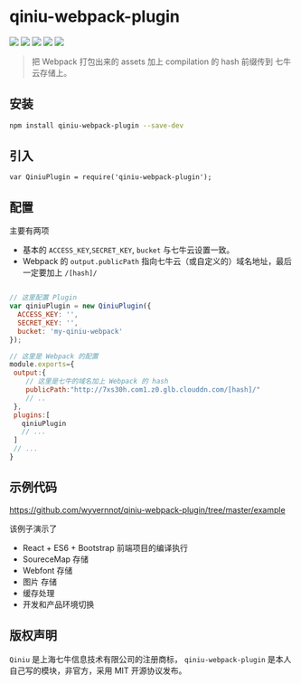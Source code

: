 # qiniu-webpack-plugin
[![](https://img.shields.io/npm/v/qiniu-webpack-plugin.svg)](https://www.npmjs.com/package/qiniu-webpack-plugin)
[![](https://img.shields.io/travis/wyvernnot/qiniu-webpack-plugin.svg)](https://travis-ci.org/wyvernnot/qiniu-webpack-plugin)
[![](https://img.shields.io/coveralls/wyvernnot/qiniu-webpack-plugin.svg)](https://coveralls.io/github/wyvernnot/qiniu-webpack-plugin)
[![](https://img.shields.io/npm/dm/qiniu-webpack-plugin.svg)](http://npm-stat.com/charts.html?package=qiniu-webpack-plugin)
[![](https://img.shields.io/npm/l/qiniu-webpack-plugin.svg)](https://github.com/wyvernnot/qiniu-webpack-plugin/blob/master/LICENSE)
> 把 Webpack 打包出来的 assets 加上 compilation 的 hash 前缀传到 七牛云存储上。


## 安装

```sh
npm install qiniu-webpack-plugin --save-dev
```

## 引入
```
var QiniuPlugin = require('qiniu-webpack-plugin');
```

## 配置

主要有两项

- 基本的 `ACCESS_KEY`,`SECRET_KEY`, `bucket` 与七牛云设置一致。
- Webpack 的 `output.publicPath` 指向七牛云（或自定义的）域名地址，最后一定要加上 `/[hash]/`


```js

// 这里配置 Plugin
var qiniuPlugin = new QiniuPlugin({
  ACCESS_KEY: '',
  SECRET_KEY: '',
  bucket: 'my-qiniu-webpack'
});

// 这里是 Webpack 的配置
module.exports={
 output:{
    // 这里是七牛的域名加上 Webpack 的 hash
    publicPath:"http://7xs30h.com1.z0.glb.clouddn.com/[hash]/"
    // ..
 },
 plugins:[
   qiniuPlugin
   // ...
 ]
 // ...
}
```

## 示例代码

https://github.com/wyvernnot/qiniu-webpack-plugin/tree/master/example

该例子演示了

 - React + ES6 + Bootstrap 前端项目的编译执行
 - SoureceMap 存储
 - Webfont 存储
 - 图片 存储
 - 缓存处理
 - 开发和产品环境切换

## 版权声明

`Qiniu` 是上海七牛信息技术有限公司的注册商标， `qiniu-webpack-plugin` 是本人自己写的模块，非官方，采用 MIT 开源协议发布。